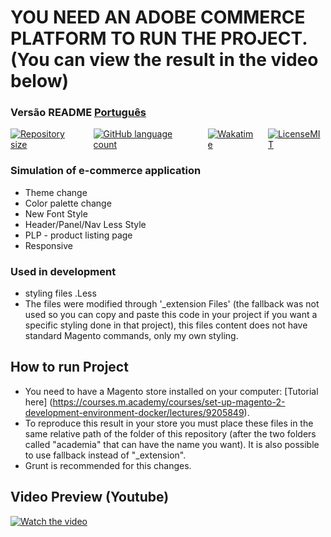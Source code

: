 # YOU NEED AN ADOBE COMMERCE PLATFORM TO RUN THE PROJECT. (You can view the result in the video below)

###  Versão README [Português](./README.md)

<div style="display: flex; gap:1rem;">
<a href="#">
<img alt="Repository size" src="https://img.shields.io/github/repo-size/GusRot/Magento-Styles">
</a>
<a href="#">
<img alt="GitHub language count" src="https://img.shields.io/github/languages/count/GusRot/Magento-Styles?color=%2304D361" target="blank">
</a>
<a href="#">
<img alt="Wakatime" src="https://wakatime.com/badge/user/04f1420e-9d57-410a-bdc7-d768fb237a52/project/28507fc9-dc3e-4aad-ba20-2527cfec66ac.svg">
</a>
<a href="https://github.com/git/git-scm.com/blob/main/MIT-LICENSE.txt" target="blank">
<img alt="LicenseMIT" src="https://badgen.net/github/license/micromatch/micromatch">
</a>
</div>

### Simulation of e-commerce application

- Theme change
- Color palette change
- New Font Style
- Header/Panel/Nav Less Style
- PLP - product listing page
- Responsive

### Used in development

- styling files .Less
- The files were modified through '_extension Files' (the fallback was not used so you can copy and paste this code in your project if you want a specific styling done in that project), this files content does not have standard Magento commands, only my own styling.


## How to run Project

- You need to have a Magento store installed on your computer: [Tutorial here] (https://courses.m.academy/courses/set-up-magento-2-development-environment-docker/lectures/9205849).
- To reproduce this result in your store you must place these files in the same relative path of the folder of this repository (after the two folders called "academia" that can have the name you want). It is also possible to use fallback instead of "_extension".
- Grunt is recommended for this changes.


## Video Preview (Youtube)

[![Watch the video](https://img.youtube.com/vi/vqYf1iDuWT0/maxresdefault.jpg)](https://youtu.be/vqYf1iDuWT0)

